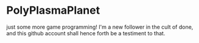 # PolyPlasmaPlanet
just some more game programming! I'm a new follower in the cult of done, and this github account shall hence forth be a testiment to that.
